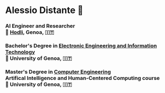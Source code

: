 # Alessio Distante :telescope:

### AI Engineer and Researcher <br> :round_pushpin: [Hodli](https://hodli.com/), Genoa, :it:

### Bachelor's Degree in [Electronic Engineering and Information Technology](https://corsi.unige.it/corsi/9273) <br> :round_pushpin: University of Genoa, :it:

### Master's Degree in [Computer Engineering](https://corsi.unige.it/corsi/11160/) <br> Artifical Intelligence and Human-Centered Computing course <br>:round_pushpin: University of Genoa, :it:




